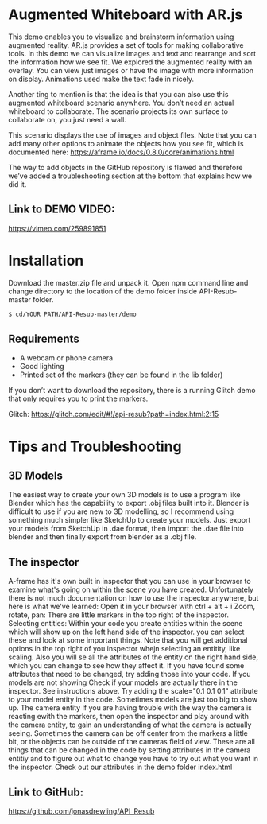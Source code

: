 # Augmented Whiteboard with AR.js


This demo enables you to visualize and brainstorm information using augmented reality. AR.js provides a set of tools for making collaborative tools. In this demo we can visualize images and text and rearrange and sort the information how we see fit. We explored the augmented reality with an overlay. You can view just images or have the image with more information on display. Animations used make the text fade in nicely. 

Another ting to mention is that the idea is that you can also use this augmented whiteboard scenario anywhere. You don’t need an actual whiteboard to collaborate. The scenario projects its own surface to collaborate on, you just need a wall.

This scenario displays the use of images and object files. Note that you can add many other options to animate the objects how you see fit, which is documented here: https://aframe.io/docs/0.8.0/core/animations.html

The way to add objects in the GitHub repository is flawed and therefore we’ve added a troubleshooting section at the bottom that explains how we did it.

## Link to DEMO VIDEO:
https://vimeo.com/259891851

# Installation

Download the master.zip file and unpack it. Open npm command line and change directory to the location of the demo folder inside API-Resub-master folder.

```sh
$ cd/YOUR PATH/API-Resub-master/demo
```

## Requirements

- A webcam or phone camera
- Good lighting
- Printed set of the markers (they can be found in the lib folder)

If you don’t want to download the repository, there is a running Glitch demo that only requires you to print the markers.

Glitch: https://glitch.com/edit/#!/api-resub?path=index.html:2:15

# Tips and Troubleshooting

## 3D Models
The easiest way to create your own 3D models is to use a program like Blender which has the capability to export .obj files built into it. Blender is difficult to use if you are new to 3D modelling, so I recommend using something much simpler like SketchUp to create your models. Just export your models from SketchUp in .dae format, then import the .dae file into blender and then finally export from blender as a .obj file.


## The inspector
A-frame has it's own built in inspector that you can use in your browser to examine what's going on within the scene you have created. Unfortunately there is not much documentation on how to use the inspector anywhere, but here is what we've learned:
Open it in your browser with ctrl + alt + i
Zoom, rotate, pan: There are little markers in the top right of the inspector.
Selecting entities: Within your code you create entities within the scene which will show up on the left hand side of the inspector. you can select these and look at some important things. Note that you will get additional options in the top right of you inspector whejn selecting an entitity, like scaling. Also you will se all the attributes of the entity on the right hand side, which you can change to see how they affect it.
If you have found some attributes that need to be changed, try adding those into your code.
If you models are not showing Check if your models are actually there in the inspector. See instructions above.
Try adding the scale="0.1 0.1 0.1" attribute to your model entity in the code. Sometimes models are just too big to show up.
The camera entity If you are having trouble with the way the camera is reacting ewith the markers, then open the inspector and play around with the camera entity, to gain an understanding of what the camera is actually seeing.
Sometimes the camera can be off center from the markers a little bit, or the objects can be outside of the cameras field of view. These are all things that can be changed in the code by setting attributes in the camera entitiy and to figure out what to change you have to try out what you want in the inspector.
Check out our attributes in the demo folder index.html



## Link to GitHub:
https://github.com/jonasdrewling/API_Resub
